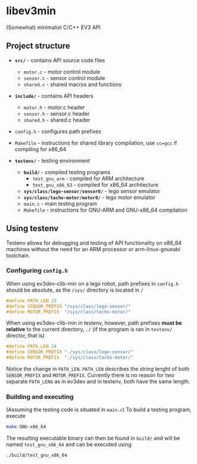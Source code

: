 # libev3min
(Somewhat) minimalist C/C++ EV3 API

## Project structure
 - **`src/`** - contains API source code files
    - `motor.c` - motor control module
    - `sensor.c` - sensor control module
    - `shared.c` - shared macros and functions
 - **`include/`** - contains API headers
     - `motor.h` - motor.c header
    - `sensor.h` - sensor.c header
    - `shared.h` - shared.c header
 - `config.h` - configures path prefixes
 - `Makefile` - instructions for shared library compilation, use `cc=gcc` if compiling for x86_64

 - **`testenv/`** - testing environment
    - **`build/`** - compiled testing programs
        - `test_gnu_arm` - compiled for ARM architecture
        - `test_gnu_x86_63` - compiled for x86_64 architecture
    - **`sys/class/lego-sensor/sensor0/`** - lego sensor emulator
    - **`sys/class/tacho-motor/motor0/`** - lego motor emulator
    - `main.c` - main testing program
    - `Makefile` - instructions for GNU-ARM and GNU-x86_64 compilation

## Using testenv
Testenv allows for debugging and testing of API functionality on x86_64 machines without the need for an ARM processor or arm-linux-gnueabi toolchain.
### Configuring `config.h`
When using ev3dev-clib-min on a lego robot, path prefixes in `config.h` should be absolute, as the `/sys/` directory is located in `/`
```c
#define PATH_LEN 23
#define SENSOR_PREFIX "/sys/class/lego-sensor/"
#define MOTOR_PREFIX  "/sys/class/tacho-motor/"
```
When using ev3dev-clib-min in testenv, however, path prefixes **must be relative** to the current directory, `./` (if the program is ran in `testenv/` director, that is)
```c
#define PATH_LEN 24
#define SENSOR_PREFIX "./sys/class/lego-sensor/"
#define MOTOR_PREFIX  "./sys/class/tacho-motor/"
```
Notice the change in `PATH_LEN`. `PATH_LEN` describes the string lenght of both `SENSOR_PREFIX` and `MOTOR_PREFIX`. Currently there is no reason for two separate `PATH_LEN`s as in ev3dev and in testenv, both have the same length.
### Building and executing
(Assuming the testing code is situated in `main.c`) To build a testing program, execute
```sh
make GNU-x86_64
```
The resulting executable binary can then be found in `build/` and will be named `test_gnu_x86_64` and can be executed using
```sh
./build/test_gnu_x86_64
```
